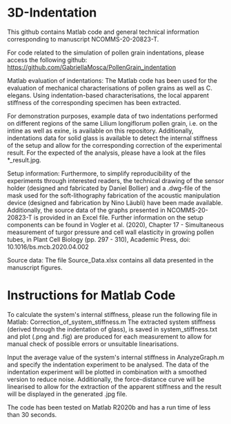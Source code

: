 # 3D-Indentation
This github contains Matlab code and general technical information corresponding to manuscript NCOMMS-20-20823-T.

For code related to the simulation of pollen grain indentations, please access the following github: https://github.com/GabriellaMosca/PollenGrain_indentation

Matlab evaluation of indentations:
The Matlab code has been used for the evaluation of mechanical characterisations of pollen grains as well as C. elegans. Using indentation-based characterisations, the local apparent stiffness of the corresponding specimen has been extracted.

For demonstration purposes, example data of two indentations performed on different regions of the same Lilium longiflorum pollen grain, i.e. on the intine as well as exine, is available on this repository. Additionally, indentations data for solid glass is available to detect the internal stiffness of the setup and allow for the corresponding correction of the experimental result. For the expected of the analysis, please have a look at the files *_result.jpg.

Setup information:
Furthermore, to simplify reproducibility of the experiments through interested readers, the technical drawing of the sensor holder (designed and fabricated by Daniel Bollier) and a .dwg-file of the mask used for the soft-lithography fabrication of the acoustic manipulation device (designed and fabrication by Nino Läubli) have been made available. Additionally, the source data of the graphs presented in NCOMMS-20-20823-T is provided in an Excel file.
Further information on the setup components can be found in Vogler et al. (2020), Chapter 17 - Simultaneous measurement of turgor pressure and cell wall elasticity in growing pollen tubes, in Plant Cell Biology (pp. 297 - 310), Academic Press, doi: 10.1016/bs.mcb.2020.04.002

Source data:
The file Source_Data.xlsx contains all data presented in the manuscript figures.


# Instructions for Matlab Code
To calculate the system's internal stiffness, please run the following file in Matlab: Correction_of_system_stiffness.m
The extracted system stiffness (derived through the indentation of glass), is saved in system_stiffness.txt and plot (.png and .fig) are produced for each measurement to allow for manual check of possible errors or unsuitable linearisations.

Input the average value of the system's internal stiffness in AnalyzeGraph.m and specify the indentation experiment to be analysed.
The data of the indentation experiment will be plotted in combination with a smoothed version to reduce noise. Additionally, the force-distance curve will be linearised to allow for the extraction of the apparent stiffness and the result will be displayed in the generated .jpg file.

The code has been tested on Matlab R2020b and has a run time of less than 30 seconds.
